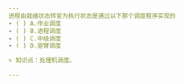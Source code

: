 ```yaml
---
进程由就绪状态转变为执行状态是通过以下那个调度程序实现的
- ( ) A.作业调度 
- ( ) B.进程调度 
- ( ) C.中级调度 
- ( ) D.驱臂调度

> 知识点：处理机调度。

---
```

